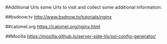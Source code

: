 #Additional Urls
some Urls to visit and collect some additional information:

##bsdnow.tv
http://www.bsdnow.tv/tutorials/nginx

##calomel.org
https://calomel.org/nginx.html

##Mozilla
https://mozilla.github.io/server-side-tls/ssl-config-generator/
